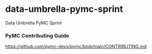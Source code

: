 # data-umbrella-pymc-sprint
Data Umbrella PyMC Sprint


### PyMC Contributing Guide
https://github.com/pymc-devs/pymc/blob/main/CONTRIBUTING.md

